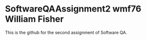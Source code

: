 # SoftwareQAAssignment2 wmf76 William Fisher

This is the github for the second assignment of Software QA.
